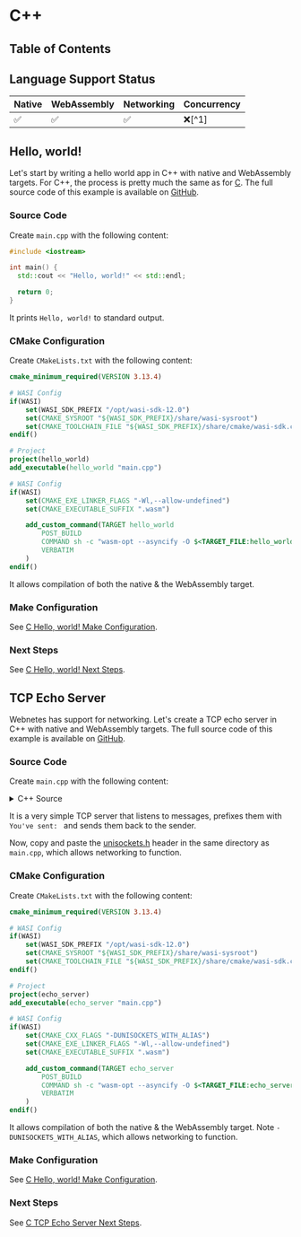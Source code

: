 # C++

## Table of Contents

<!-- toc -->

## Language Support Status

| Native | WebAssembly | Networking | Concurrency |
| ------ | ----------- | ---------- | ----------- |
| ✅     | ✅          | ✅         | ❌[^1]      |

## Hello, world!

Let's start by writing a hello world app in C++ with native and WebAssembly targets. For C++, the process is pretty much the same as for [C](./c.md). The full source code of this example is available on [GitHub](https://github.com/alphahorizonio/webnetes/tree/main/examples/cpp_hello_world).

### Source Code

Create `main.cpp` with the following content:

```cpp
#include <iostream>

int main() {
  std::cout << "Hello, world!" << std::endl;

  return 0;
}
```

It prints `Hello, world!` to standard output.

### CMake Configuration

Create `CMakeLists.txt` with the following content:

```CMake
cmake_minimum_required(VERSION 3.13.4)

# WASI Config
if(WASI)
	set(WASI_SDK_PREFIX "/opt/wasi-sdk-12.0")
	set(CMAKE_SYSROOT "${WASI_SDK_PREFIX}/share/wasi-sysroot")
	set(CMAKE_TOOLCHAIN_FILE "${WASI_SDK_PREFIX}/share/cmake/wasi-sdk.cmake")
endif()

# Project
project(hello_world)
add_executable(hello_world "main.cpp")

# WASI Config
if(WASI)
	set(CMAKE_EXE_LINKER_FLAGS "-Wl,--allow-undefined")
	set(CMAKE_EXECUTABLE_SUFFIX ".wasm")

	add_custom_command(TARGET hello_world
		POST_BUILD
		COMMAND sh -c "wasm-opt --asyncify -O $<TARGET_FILE:hello_world> -o $<TARGET_FILE:hello_world>"
		VERBATIM
	)
endif()
```

It allows compilation of both the native & the WebAssembly target.

### Make Configuration

See [C Hello, world! Make Configuration](./c.md#make-configuration).

### Next Steps

See [C Hello, world! Next Steps](./c.md#next-steps).

## TCP Echo Server

Webnetes has support for networking. Let's create a TCP echo server in C++ with native and WebAssembly targets. The full source code of this example is available on [GitHub](https://github.com/alphahorizonio/webnetes/tree/main/examples/cpp_echo_server).

### Source Code

Create `main.cpp` with the following content:

<details>
	<summary>C++ Source</summary>

```cpp
extern "C" {
#include "unisockets.h"
}
#include <arpa/inet.h>
#include <cstdint>
#include <iostream>
#include <iterator>
#include <netinet/in.h>
#include <stdexcept>
#include <stdlib.h>
#include <string.h>
#include <string>
#include <sys/socket.h>
#include <unistd.h>

const int BUFLEN_IN = 1024;
const int BUFLEN_OUT = 1038;

int main(int argc, char *argv[]) {
  // Flags
  std::string listen_host = "127.0.0.1";
  int listen_port = 1234;

  int opt;
  while ((opt = getopt(argc, argv, "l:p:")) != -1) {
    switch (opt) {
    case 'l':
      listen_host = optarg;

      optind--;

      break;

    case 'p':
      listen_port = std::stoi(optarg);

      break;

    default:
      std::cout << "Usage: " << argv[0] << " -l HOST -p PORT" << std::endl;

      return EXIT_FAILURE;
    }
  }

  // Address
  sockaddr_in server_address;
  server_address.sin_family = AF_INET;
  server_address.sin_port = htons(listen_port);
  if (inet_pton(AF_INET, listen_host.c_str(), &server_address.sin_addr) == -1) {
    std::cout << "[ERROR] Could not parse IP address: " << strerror(errno)
              << std::endl;

    return EXIT_FAILURE;
  }
  std::string server_address_readable =
      listen_host + ":" + std::to_string(listen_port);

  // Socket
  int server_socket;
  if ((server_socket = socket(AF_INET, SOCK_STREAM, 0)) == -1) {
    std::cout << "[ERROR] Could not create socket: " << strerror(errno)
              << std::endl;

    return EXIT_FAILURE;
  }

  // Bind
  if ((bind(server_socket, reinterpret_cast<sockaddr *>(&server_address),
            sizeof(server_address))) == -1) {
    std::cout << "[ERROR] Could not bind to socket: " << strerror(errno)
              << std::endl;

    return EXIT_FAILURE;
  }

  // Listen
  if ((listen(server_socket, 5)) == -1) {
    std::cout << "[ERROR] Could not listen on socket: " << strerror(errno)
              << std::endl;

    return EXIT_FAILURE;
  }

  std::cout << "[INFO] Listening on " << server_address_readable << std::endl;

  // Accept loop
  for (;;) {
    std::cout << "[DEBUG] Accepting on " << server_address_readable
              << std::endl;

    // Accept
    int client_socket;
    sockaddr_in client_address;
    socklen_t client_address_length;

    if ((client_socket = accept(
             server_socket, reinterpret_cast<sockaddr *>(&client_address),
             &(client_address_length = sizeof(client_address)))) == -1) {
      std::cout << "[ERROR] Could not accept, continuing: " << strerror(errno)
                << std::endl;
    }

    char client_host[INET_ADDRSTRLEN];
    inet_ntop(AF_INET, &client_address.sin_addr, client_host,
              sizeof(client_host));
    std::string client_address_readable =
        std::string(client_host) + ":" +
        std::to_string(client_address.sin_port);

    std::cout << "[INFO] Accepted client " << client_address_readable
              << std::endl;

    // Receive loop
    for (;;) {
      std::cout << "[DEBUG] Waiting for client " << client_address_readable
                << " to send" << std::endl;

      // Receive
      int received_message_length = 1;
      char received_message[BUFLEN_IN] = "";
      if ((received_message_length =
               recv(client_socket, &received_message, BUFLEN_IN, 0)) == -1) {
        std::cout << "[ERROR] Could not receive from client "
                  << client_address_readable
                  << ", dropping message: " << strerror(errno) << std::endl;
      } else if (received_message_length == 0) {
        break;
      }

      std::cout << "[DEBUG] Received " << received_message_length
                << " bytes from " << client_address_readable << std::endl;

      // Process
      char sent_message[BUFLEN_OUT] = "";
      sprintf((char *)(&sent_message), "You've sent: %s", received_message);
      sent_message[BUFLEN_OUT - 1] = '\0';

      // Send
      int sent_message_length = 0;
      if ((sent_message_length =
               send(client_socket, sent_message, BUFLEN_OUT, 0)) == -1) {
        std::cout << "[ERROR] Could not send to client "
                  << client_address_readable
                  << ", dropping message: " << strerror(errno) << std::endl;
      }

      std::cout << "[DEBUG] Sent " << sent_message_length << " bytes to "
                << client_address_readable << std::endl;
    }

    // Shutdown
    if ((shutdown(client_socket, SHUT_RDWR)) == -1) {
      std::cout << "[ERROR] Could not shutdown socket: " << strerror(errno)
                << std::endl;

      return EXIT_FAILURE;
    }
  }

  return EXIT_SUCCESS;
}
```

</details>

It is a very simple TCP server that listens to messages, prefixes them with `You've sent: ` and sends them back to the sender.

Now, copy and paste the [unisockets.h](https://github.com/alphahorizonio/webnetes/blob/main/examples/cpp_echo_server/unisockets.h) header in the same directory as `main.cpp`, which allows networking to function.

### CMake Configuration

Create `CMakeLists.txt` with the following content:

```CMake
cmake_minimum_required(VERSION 3.13.4)

# WASI Config
if(WASI)
	set(WASI_SDK_PREFIX "/opt/wasi-sdk-12.0")
	set(CMAKE_SYSROOT "${WASI_SDK_PREFIX}/share/wasi-sysroot")
	set(CMAKE_TOOLCHAIN_FILE "${WASI_SDK_PREFIX}/share/cmake/wasi-sdk.cmake")
endif()

# Project
project(echo_server)
add_executable(echo_server "main.cpp")

# WASI Config
if(WASI)
	set(CMAKE_CXX_FLAGS "-DUNISOCKETS_WITH_ALIAS")
	set(CMAKE_EXE_LINKER_FLAGS "-Wl,--allow-undefined")
	set(CMAKE_EXECUTABLE_SUFFIX ".wasm")

	add_custom_command(TARGET echo_server
		POST_BUILD
		COMMAND sh -c "wasm-opt --asyncify -O $<TARGET_FILE:echo_server> -o $<TARGET_FILE:echo_server>"
		VERBATIM
	)
endif()
```

It allows compilation of both the native & the WebAssembly target. Note `-DUNISOCKETS_WITH_ALIAS`, which allows networking to function.

### Make Configuration

See [C Hello, world! Make Configuration](./c.md#make-configuration).

### Next Steps

See [C TCP Echo Server Next Steps](./c.md#next-steps-1).
